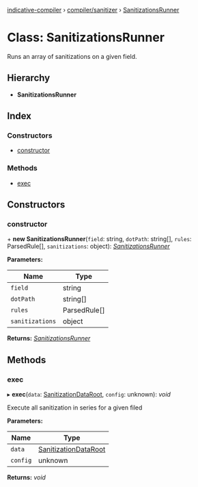 [indicative-compiler](../README.md) › [compiler/sanitizer](../modules/compiler_sanitizer.md) › [SanitizationsRunner](compiler_sanitizer.sanitizationsrunner.md)

# Class: SanitizationsRunner

Runs an array of sanitizations on a given field.

## Hierarchy

* **SanitizationsRunner**

## Index

### Constructors

* [constructor](compiler_sanitizer.sanitizationsrunner.md#constructor)

### Methods

* [exec](compiler_sanitizer.sanitizationsrunner.md#exec)

## Constructors

###  constructor

\+ **new SanitizationsRunner**(`field`: string, `dotPath`: string[], `rules`: ParsedRule[], `sanitizations`: object): *[SanitizationsRunner](compiler_sanitizer.sanitizationsrunner.md)*

**Parameters:**

Name | Type |
------ | ------ |
`field` | string |
`dotPath` | string[] |
`rules` | ParsedRule[] |
`sanitizations` | object |

**Returns:** *[SanitizationsRunner](compiler_sanitizer.sanitizationsrunner.md)*

## Methods

###  exec

▸ **exec**(`data`: [SanitizationDataRoot](../modules/compiler_main.md#sanitizationdataroot), `config`: unknown): *void*

Execute all sanitization in series for a given filed

**Parameters:**

Name | Type |
------ | ------ |
`data` | [SanitizationDataRoot](../modules/compiler_main.md#sanitizationdataroot) |
`config` | unknown |

**Returns:** *void*
